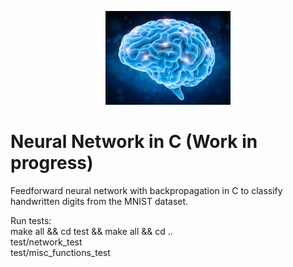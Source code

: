 <p align="center"><img width="200" src="./img/Brain.jpg" alt="Brain"></p>

# Neural Network in C (Work in progress)
Feedforward neural network with backpropagation in C to classify handwritten digits from the MNIST dataset.

Run tests:<br />
make all && cd test && make all && cd ..<br />
test/network_test<br />
test/misc_functions_test